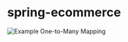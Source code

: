 # spring-ecommerce
![Example One-to-Many Mapping](https://www.logicbig.com/tutorials/java-ee-tutorial/jpa/one-to-many-bidirectional/images/one-many.png)
